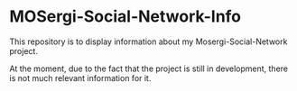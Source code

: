 # MOSergi-Social-Network-Info
This repository is to display information about my Mosergi-Social-Network project.

At the moment, due to the fact that the project is still in development, there is not much relevant information for it.
